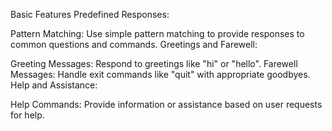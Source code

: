 Basic Features
Predefined Responses:

Pattern Matching: Use simple pattern matching to provide responses to common questions and commands.
Greetings and Farewell:

Greeting Messages: Respond to greetings like "hi" or "hello".
Farewell Messages: Handle exit commands like "quit" with appropriate goodbyes.
Help and Assistance:

Help Commands: Provide information or assistance based on user requests for help.
